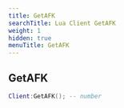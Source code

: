 ```yaml
---
title: GetAFK
searchTitle: Lua Client GetAFK
weight: 1
hidden: true
menuTitle: GetAFK
---
```

## GetAFK
```lua
Client:GetAFK(); -- number
```